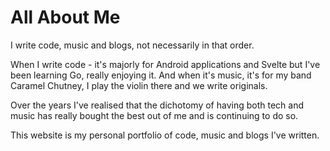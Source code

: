 # All About Me

I write code, music and blogs, not necessarily in that order.

When I write code - it's majorly for Android applications and Svelte but I've been learning Go, really enjoying it. And when it's music, it's for my band Caramel Chutney, I play the violin there and we write originals.

Over the years I've realised that the dichotomy of having both tech and music has really bought the best out of me and is continuing to do so. 

This website is my personal portfolio of code, music and blogs I've written.
